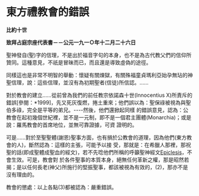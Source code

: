 # 東方禮教會的錯誤


**比約十世**

**致拜占庭宗座代表書－－公元一九一Ｏ年十二月二十六日**





聖神發自(聖)字的信理，不是出於福音字句的本身，也不是為古代教父們的信仰所贊同。這種意見，不祇是冒昧而已，而且還是導致虛偽的途徑。

同樣這也是非常不明智的舉動：懷疑有關煉獄，有關殊福童貞瑪利亞始孕無玷的神聖信理，說：這些信理，並沒有為初期聖者(信徒)所信認。……

對於教會的建立……從前曾為我們的前任教宗依諾森十世(Innocentius 
X)所責斥的錯誤[參閱：*1999]，先又死灰復燃，捲土重來；他們誤以為：聖保祿被視為與聖伯多祿，完全是平等的弟兄。----然後，他們還掀起同樣
的錯誤意見，認為：公教會在起初幾個世紀裡，並不是一元制，即不是一個君主團體(Monarchia)；或是說：羅馬教會的首席地位，並無可靠證據，可資
證明的。

可是……對於至聖聖體(謝恩)聖事方面，也有損於公教會的道理，因為他們(東方教會的人)，斷然認為：這樣的主張，可能予以接
受，那就是：在希臘人那裡，那祝聖的話(即成聖體成聖血的經文)，若不先唸他們所稱的呼籲聖神經文[Epiclesis](1)，不會生效。可是，教會對
於各件聖事的本質本身，絕無任何革新之權，那是昭然若揭；是以任何長老(神父)所施行的堅振聖事，都該被視為有效的，(2)，那亦不是沒有理由的。

教會的懲處：以上各點(3)都被認為：嚴重錯誤。

